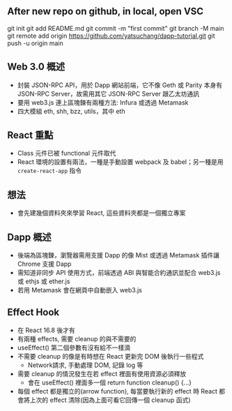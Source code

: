 ## After new repo on github, in local, open VSC
git init
git add README.md
git commit -m "first commit"
git branch -M main
git remote add origin https://github.com/yatsuchang/dapp-tutorial.git
git push -u origin main

## Web 3.0 概述
- 封裝 JSON-RPC API，用於 Dapp 網站前端，它不像 Geth 或 Parity 本身有 JSON-RPC Server，故需用其它 JSON-RPC Server 跟乙太坊通訊
- 要用 web3.js 連上區塊鍊有兩種方法: Infura 或透過 Metamask
- 四大模組 eth, shh, bzz, utils，其中 eth

## React 重點
- Class 元件已被 functional 元件取代
- React 環境的設置有兩法，一種是手動設置 webpack 及 babel；另一種是用 `create-react-app` 指令

## 想法
- 會先建幾個資料夾來學習 React, 這些資料夾都是一個獨立專案

## Dapp 概述
- 後端為區塊鍊，瀏覽器需用支援 Dapp 的像 Mist 或透過 Metamask 插件讓 Chrome 支援 Dapp
- 需知道非同步 API 使用方式，前端透過 ABI 與智能合約通訊並配合 web3.js 或 ethjs 或 ether.js
- 若用 Metamask 會在網頁中自動嵌入 web3.js

## Effect Hook
- 在 React 16.8 後才有
- 有兩種 effects, 需要 cleanup 的與不需要的
- useEffect() 第二個參數有沒有給不一樣滴
- 不需要 cleanup 的像是有時想在 React 更新完 DOM 後執行一些程式
  - Network請求, 手動處理 DOM, 記錄 log 等
- 需要 cleanup 的情況發生在若 effect 裡面有使用資源必須釋放
  - 會在 useEffect() 裡面多一個 return function cleanup() {...}
- 每個 effect 都是獨立的(arrow function), 每當要執行新的 effect 時 React 都會將上次的 effect 清除(因為上面可看它回傳一個 cleanup 函式)
